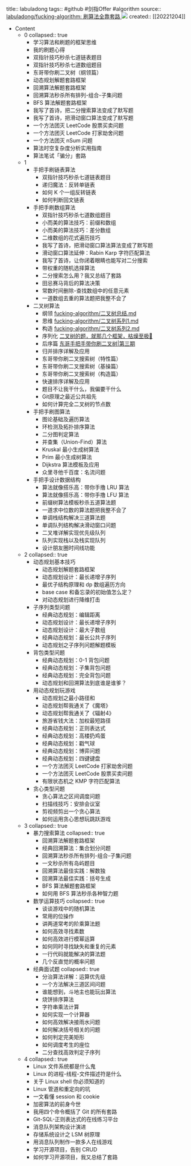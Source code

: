 title:: labuladong
tags:: #github #剑指Offer #algorithm
source:: [labuladong/fucking-algorithm: 刷算法全靠套路 ](https://github.com/labuladong/fucking-algorithm) ![](https://img.shields.io/github/stars/labuladong/fucking-algorithm)
created:: [[20221204]]

- Content
  - 0
    collapsed:: true
    - 学习算法和刷题的框架思维
    - 我的刷题心得
    - 双指针技巧秒杀七道链表题目
    - 双指针技巧秒杀七道数组题目
    - 东哥带你刷二叉树（纲领篇）
    - 动态规划解题套路框架
    - 回溯算法解题套路框架
    - 回溯算法秒杀所有排列-组合-子集问题
    - BFS 算法解题套路框架
    - 我写了首诗，把二分搜索算法变成了默写题
    - 我写了首诗，把滑动窗口算法变成了默写题
    - 一个方法团灭 LeetCode 股票买卖问题
    - 一个方法团灭 LeetCode 打家劫舍问题
    - 一个方法团灭 nSum 问题
    - 算法时空复杂度分析实用指南
    - 算法笔试「骗分」套路
  - 1
    - 手把手刷链表算法
      - 双指针技巧秒杀七道链表题目
      - 递归魔法：反转单链表
      - 如何 K 个一组反转链表
      - 如何判断回文链表
    - 手把手刷数组算法
      - 双指针技巧秒杀七道数组题目
      - 小而美的算法技巧：前缀和数组
      - 小而美的算法技巧：差分数组
      - 二维数组的花式遍历技巧
      - 我写了首诗，把滑动窗口算法算法变成了默写题
      - 滑动窗口算法延伸：Rabin Karp 字符匹配算法
      - 我写了首诗，让你闭着眼睛也能写对二分搜索
      - 带权重的随机选择算法
      - 二分搜索怎么用？我又总结了套路
      - 田忌赛马背后的算法决策
      - 常数时间删除-查找数组中的任意元素
      - 一道数组去重的算法题把我整不会了
    - 二叉树算法
      - 纲领 [fucking-algorithm/二叉树总结.md](https://github.com/labuladong/fucking-algorithm/blob/547b90ea691ac800334b431eeb77175ebdf9d025/%E6%95%B0%E6%8D%AE%E7%BB%93%E6%9E%84%E7%B3%BB%E5%88%97/%E4%BA%8C%E5%8F%89%E6%A0%91%E6%80%BB%E7%BB%93.md)
      - 思维 [fucking-algorithm/二叉树系列1.md](https://github.com/labuladong/fucking-algorithm/blob/547b90ea691ac800334b431eeb77175ebdf9d025/%E6%95%B0%E6%8D%AE%E7%BB%93%E6%9E%84%E7%B3%BB%E5%88%97/%E4%BA%8C%E5%8F%89%E6%A0%91%E7%B3%BB%E5%88%971.md)
      - 构造 [fucking-algorithm/二叉树系列2.md](https://github.com/labuladong/fucking-algorithm/blob/547b90ea691ac800334b431eeb77175ebdf9d025/%E6%95%B0%E6%8D%AE%E7%BB%93%E6%9E%84%E7%B3%BB%E5%88%97/%E4%BA%8C%E5%8F%89%E6%A0%91%E7%B3%BB%E5%88%972.md)
      - 序列化 [二叉树的题，就那几个框架，枯燥至极🤔](https://mp.weixin.qq.com/s/DVX2A1ha4xSecEXLxW_UsA)
      - 后序篇 [东哥手把手带你刷二叉树|第三期](https://mp.weixin.qq.com/s/LJbpo49qppIeRs-FbgjsSQ)
      - 归并排序详解及应用
      - 东哥带你刷二叉搜索树（特性篇）
      - 东哥带你刷二叉搜索树（基操篇）
      - 东哥带你刷二叉搜索树（构造篇）
      - 快速排序详解及应用
      - 题目不让我干什么，我偏要干什么
      - Git原理之最近公共祖先
      - 如何计算完全二叉树的节点数
    - 手把手刷图算法
      - 图论基础及遍历算法
      - 环检测及拓扑排序算法
      - 二分图判定算法
      - 并查集（Union-Find）算法
      - Kruskal 最小生成树算法
      - Prim 最小生成树算法
      - Dijkstra 算法模板及应用
      - 众里寻他千百度：名流问题
    - 手把手设计数据结构
      - 算法就像搭乐高：带你手撸 LRU 算法
      - 算法就像搭乐高：带你手撸 LFU 算法
      - 前缀树算法模板秒杀五道算法题
      - 一道求中位数的算法题把我整不会了
      - 单调栈结构解决三道算法题
      - 单调队列结构解决滑动窗口问题
      - 二叉堆详解实现优先级队列
      - 队列实现栈以及栈实现队列
      - 设计朋友圈时间线功能
  - 2
    collapsed:: true
    - 动态规划基本技巧
      - 动态规划解题套路框架
      - 动态规划设计：最长递增子序列
      - 最优子结构原理和 dp 数组遍历方向
      - base case 和备忘录的初始值怎么定？
      - 对动态规划进行降维打击
    - 子序列类型问题
      - 经典动态规划：编辑距离
      - 动态规划设计：最长递增子序列
      - 动态规划设计：最大子数组
      - 经典动态规划：最长公共子序列
      - 动态规划之子序列问题解题模板
    - 背包类型问题
      - 经典动态规划：0-1 背包问题
      - 经典动态规划：子集背包问题
      - 经典动态规划：完全背包问题
      - 动态规划和回溯算法到底谁是谁爹？
    - 用动态规划玩游戏
      - 动态规划之最小路径和
      - 动态规划帮我通关了《魔塔》
      - 动态规划帮我通关了《辐射4》
      - 旅游省钱大法：加权最短路径
      - 经典动态规划：正则表达式
      - 经典动态规划：高楼扔鸡蛋
      - 经典动态规划：戳气球
      - 经典动态规划：博弈问题
      - 经典动态规划：四键键盘
      - 一个方法团灭 LeetCode 打家劫舍问题
      - 一个方法团灭 LeetCode 股票买卖问题
      - 有限状态机之 KMP 字符匹配算法
    - 贪心类型问题
      - 贪心算法之区间调度问题
      - 扫描线技巧：安排会议室
      - 剪视频剪出一个贪心算法
      - 如何运用贪心思想玩跳跃游戏
  - 3
    collapsed:: true
    - 暴力搜索算法
      collapsed:: true
      - 回溯算法解题套路框架
      - 经典回溯算法：集合划分问题
      - 回溯算法秒杀所有排列-组合-子集问题
      - 一文秒杀所有岛屿题目
      - 回溯算法最佳实践：解数独
      - 回溯算法最佳实践：括号生成
      - BFS 算法解题套路框架
      - 如何用 BFS 算法秒杀各种智力题
    - 数学运算技巧
      collapsed:: true
      - 谈谈游戏中的随机算法
      - 常用的位操作
      - 讲两道常考的阶乘算法题
      - 如何高效寻找素数
      - 如何高效进行模幂运算
      - 如何同时寻找缺失和重复的元素
      - 一行代码就能解决的算法题
      - 几个反直觉的概率问题
    - 经典面试题
      collapsed:: true
      - 分治算法详解：运算优先级
      - 一个方法解决三道区间问题
      - 谁能想到，斗地主也能玩出算法
      - 烧饼排序算法
      - 字符串乘法计算
      - 如何实现一个计算器
      - 如何高效解决接雨水问题
      - 如何解决括号相关的问题
      - 如何判定完美矩形
      - 如何调度考生的座位
      - 二分查找高效判定子序列
  - 4
    collapsed:: true
    - Linux 文件系统都是什么鬼
    - Linux 的进程-线程-文件描述符是什么
    - 关于 Linux shell 你必须知道的
    - Linux 管道和重定向的坑
    - 一文看懂 session 和 cookie
    - 加密算法的前身今世
    - 我用四个命令概括了 Git 的所有套路
    - Git-SQL-正则表达式的在线练习平台
    - 消息队列架构设计演进
    - 存储系统设计之 LSM 树原理
    - 用消息队列制作一款多人在线游戏
    - 学习开源项目，告别 CRUD
    - 如何学习开源项目，我又总结了套路